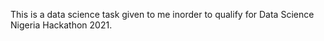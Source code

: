 This is a data science task given to me inorder to qualify for Data Science Nigeria Hackathon 2021. 
